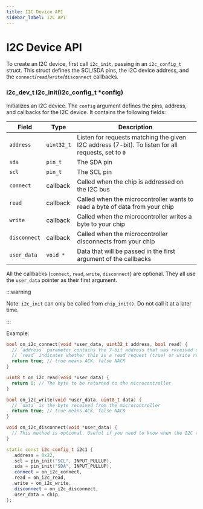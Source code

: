 ```yaml
---
title: I2C Device API
sidebar_label: I2C API
---
```


# I2C Device API

To create an I2C device, first call `i2c_init`, passing in an `i2c_config_t` struct. This struct defines the SCL/SDA pins, the I2C device address, and the `connect`/`read`/`write`/`disconnect` callbacks.

### i2c_dev_t i2c_init(i2c_config_t \*config)

Initializes an I2C device. The `config` argument defines the pins, address, and callbacks for the I2C device. It contains the following fields:

| Field        | Type       | Description                                                                                        |
| ------------ | ---------- | -------------------------------------------------------------------------------------------------- |
| `address`    | `uint32_t` | Listen for requests matching the given I2C address (7-bit). To listen for all requests, set to `0` |
| `sda`        | `pin_t`    | The SDA pin                                                                                        |
| `scl`        | `pin_t`    | The SCL pin                                                                                        |
| `connect`    | callback   | Called when the chip is addressed on the I2C bus                                                   |
| `read`       | callback   | Called when the microcontroller wants to read a byte of data from your chip                        |
| `write`      | callback   | Called when the microcontroller writes a byte to your chip                                         |
| `disconnect` | callback   | Called when the microcontroller disconnects from your chip                                         |
| `user_data`  | `void *`   | Data that will be passed in the first argument of the callbacks                                    |

All the callbacks (`connect`, `read`, `write`, `disconnect`) are optional. They all use the `user_data` pointer as their first argument.

:::warning

Note: `i2c_init` can only be called from `chip_init()`. Do not call it at a later time.

:::

Example:

```cpp
bool on_i2c_connect(void *user_data, uint32_t address, bool read) {
  // `address` parameter contains the 7-bit address that was received on the I2C bus.
  // `read` indicates whether this is a read request (true) or write request (false).
  return true; // true means ACK, false NACK
}

uint8_t on_i2c_read(void *user_data) {
  return 0; // The byte to be returned to the microcontroller
}

bool on_i2c_write(void *user_data, uint8_t data) {
  // `data` is the byte received from the microcontroller
  return true; // true means ACK, false NACK
}

void on_i2c_disconnect(void *user_data) {
  // This method is optional. Useful if you need to know when the I2C transaction has concluded.
}

static const i2c_config_t i2c1 {
  .address = 0x22,
  .scl = pin_init("SCL", INPUT_PULLUP),
  .sda = pin_init("SDA", INPUT_PULLUP),
  .connect = on_i2c_connect,
  .read = on_i2c_read,
  .write = on_i2c_write,
  .disconnect = on_i2c_disconnect,
  .user_data = chip,
};
```
